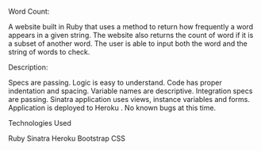 Word Count:

A website built in Ruby that uses a method to return how frequently a word appears in a given string.
The website also returns the count of word if it is a subset of another word.
 The user is able to input both the word and the string of words to check.

Description:


Specs are passing.
Logic is easy to understand.
Code has proper indentation and spacing.
Variable names are descriptive.
Integration specs are passing.
Sinatra application uses views, instance variables and forms.
Application is deployed to Heroku .
No known bugs at this time.



Technologies Used

Ruby
Sinatra
Heroku
Bootstrap
CSS
